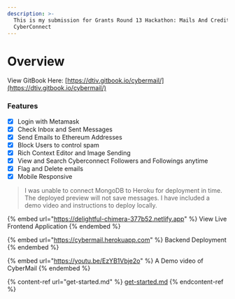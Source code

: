 ```yaml
---
description: >-
  This is my submission for Grants Round 13 Hackathon: Mails And Credits -
  CyberConnect
---
```


# Overview

View GitBook Here: [https://dtiv.gitbook.io/cybermail/](https://dtiv.gitbook.io/cybermail/)

### Features

* [x] Login with Metamask
* [x] Check Inbox and Sent Messages
* [x] Send Emails to Ethereum Addresses
* [x] Block Users to control spam
* [x] Rich Context Editor and Image Sending
* [x] View and Search Cyberconnect Followers and Followings anytime
* [x] Flag and Delete emails
* [x] Mobile Responsive

> I was unable to connect MongoDB to Heroku for deployment in time. The deployed preview will not save messages. I have included a demo video and instructions to deploy locally.

{% embed url="https://delightful-chimera-377b52.netlify.app" %}
View Live Frontend Application
{% endembed %}

{% embed url="https://cybermail.herokuapp.com" %}
Backend Deployment
{% endembed %}

{% embed url="https://youtu.be/EzYB1Vbje2o" %}
A Demo video of CyberMail
{% endembed %}

{% content-ref url="get-started.md" %}
[get-started.md](get-started.md)
{% endcontent-ref %}
